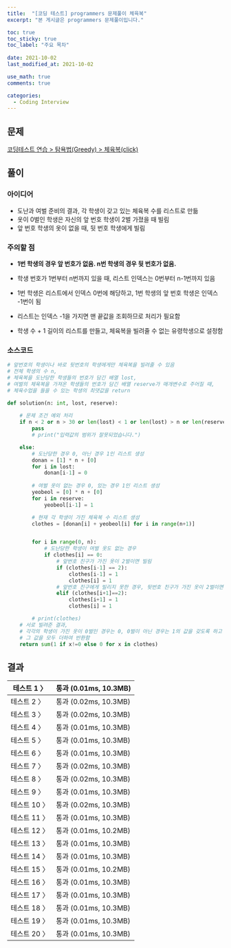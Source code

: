 ```yaml
---
title:  "[코딩 테스트] programmers 문제풀이 체육복"
excerpt: "본 게시글은 programmers 문제풀이입니다."

toc: true
toc_sticky: true
toc_label: "주요 목차"
 
date: 2021-10-02
last_modified_at: 2021-10-02

use_math: true
comments: true

categories:
  - Coding Interview
---
```


## 문제
[코딩테스트 연습 > 탐욕법(Greedy) > 체육복(click)](https://programmers.co.kr/learn/courses/30/lessons/42862?language=python3)



## 풀이

### 아이디어

- 도난과 여벌 준비의 결과, 각 학생이 갖고 있는 체육복 수를 리스트로 만듦
- 옷이 0벌인 학생은 자신의 앞 번호 학생이 2벌 가졌을 때 빌림
- 앞 번호 학생의 옷이 없을 때, 뒷 번호 학생에게 빌림

### 주의할 점

- **1번 학생의 경우 앞 번호가 없음. n번 학생의 경우 뒷 번호가 없음.**

- 학생 번호가 1번부터 n번까지 있을 때, 리스트 인덱스는 0번부터 n-1번까지 있음
- 1번 학생은 리스트에서 인덱스 0번에 해당하고, 1번 학생의 앞 번호 학생은 인덱스 -1번이 됨
- 리스트는 인덱스 -1을 가지면 맨 끝값을 조회하므로 처리가 필요함
- 학생 수 + 1 길이의 리스트를 만들고, 체육복을 빌려줄 수 없는 유령학생으로 설정함



### 소스코드

```python
# 앞번호의 학생이나 바로 뒷번호의 학생에게만 체육복을 빌려줄 수 있음
# 전체 학생의 수 n,
# 체육복을 도난당한 학생들의 번호가 담긴 배열 lost,
# 여벌의 체육복을 가져온 학생들의 번호가 담긴 배열 reserve가 매개변수로 주어질 때,
# 체육수업을 들을 수 있는 학생의 최댓값을 return

def solution(n: int, lost, reserve):
    
    # 문제 조건 예외 처리
    if n < 2 or n > 30 or len(lost) < 1 or len(lost) > n or len(reserve) < 1 or len(reserve) > n:
        pass
        # print("입력값의 범위가 잘못되었습니다.")

    else:
        # 도난당한 경우 0, 아닌 경우 1인 리스트 생성
        donan = [1] * n + [0]
        for i in lost:
            donan[i-1] = 0
            
        # 여벌 옷이 없는 경우 0, 있는 경우 1인 리스트 생성
        yeobeol = [0] * n + [0]
        for i in reserve:
            yeobeol[i-1] = 1

        # 현재 각 학생이 가진 체육복 수 리스트 생성
        clothes = [donan[i] + yeobeol[i] for i in range(n+1)]


        for i in range(0, n):
            # 도난당한 학생이 여벌 옷도 없는 경우
            if clothes[i] == 0:
                # 앞번호 친구가 가진 옷이 2벌이면 빌림
                if (clothes[i-1] == 2):
                    clothes[i-1] = 1
                    clothes[i] = 1
                # 앞번호 친구에게 빌리지 못한 경우, 뒷번호 친구가 가진 옷이 2벌이면 빌림
                elif (clothes[i+1]==2):
                    clothes[i+1] = 1
                    clothes[i] = 1

        # print(clothes)
    # 서로 빌려준 결과, 
    # 각각의 학생이 가진 옷이 0벌인 경우는 0, 0벌이 아닌 경우는 1의 값을 갖도록 하고
    # 그 값을 모두 더하여 반환함
    return sum(1 if x!=0 else 0 for x in clothes)
```



## 결과

| 테스트 1 〉  | 통과 (0.01ms, 10.3MB) |
| ------------ | --------------------- |
| 테스트 2 〉  | 통과 (0.02ms, 10.3MB) |
| 테스트 3 〉  | 통과 (0.02ms, 10.3MB) |
| 테스트 4 〉  | 통과 (0.01ms, 10.3MB) |
| 테스트 5 〉  | 통과 (0.01ms, 10.3MB) |
| 테스트 6 〉  | 통과 (0.01ms, 10.3MB) |
| 테스트 7 〉  | 통과 (0.02ms, 10.3MB) |
| 테스트 8 〉  | 통과 (0.02ms, 10.3MB) |
| 테스트 9 〉  | 통과 (0.01ms, 10.3MB) |
| 테스트 10 〉 | 통과 (0.02ms, 10.3MB) |
| 테스트 11 〉 | 통과 (0.01ms, 10.3MB) |
| 테스트 12 〉 | 통과 (0.01ms, 10.2MB) |
| 테스트 13 〉 | 통과 (0.01ms, 10.3MB) |
| 테스트 14 〉 | 통과 (0.01ms, 10.3MB) |
| 테스트 15 〉 | 통과 (0.01ms, 10.2MB) |
| 테스트 16 〉 | 통과 (0.01ms, 10.3MB) |
| 테스트 17 〉 | 통과 (0.01ms, 10.3MB) |
| 테스트 18 〉 | 통과 (0.01ms, 10.3MB) |
| 테스트 19 〉 | 통과 (0.01ms, 10.3MB) |
| 테스트 20 〉 | 통과 (0.01ms, 10.3MB) |